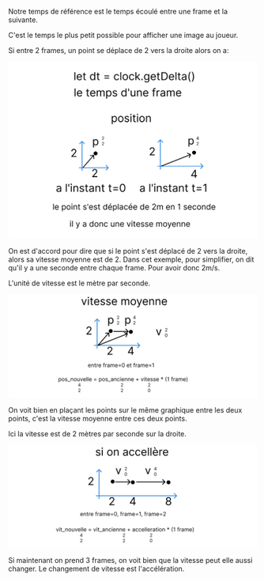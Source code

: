 Notre temps de référence est le temps écoulé entre une frame et la suivante.

C'est le temps le plus petit possible pour afficher une image au joueur.

Si entre 2 frames, un point se déplace de 2 vers la droite alors on a:

![position](../images/position.png)


On est d'accord pour dire que si le point s'est déplacé de 2 vers la droite, alors sa vitesse moyenne est de 2. Dans cet exemple, pour simplifier, on dit qu'il y a une seconde entre chaque frame. Pour avoir donc 2m/s.


L'unité de vitesse est le mètre par seconde.

![vitesse](../images/vitesse.png)


On voit bien en plaçant les points sur le même graphique entre les deux points, c'est la vitesse moyenne entre ces deux points.

Ici la vitesse est de 2 mètres par seconde sur la droite.

![acceleration](../images/accelleration.png)

Si maintenant on prend 3 frames, on voit bien que la vitesse peut elle aussi changer. Le changement de vitesse est l'accélération.